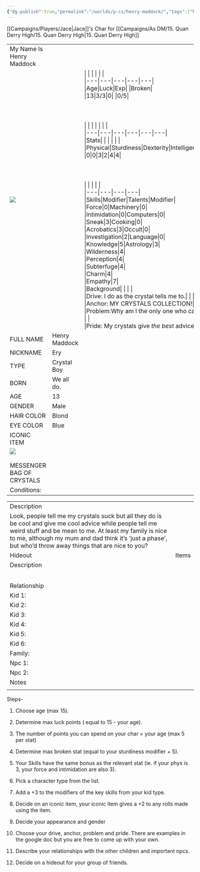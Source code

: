 ```yaml
---
{"dg-publish":true,"permalink":"/worlds/p-cs/henry-maddock/","tags":["Misfits","Balky"]}
---
```


[[Campaigns/Players/Jace\|Jace]]'s Char for [[Campaigns/As DM/15. Quan Derry High/15. Quan Derry High\|15. Quan Derry High]]

|   |   |   |
|---|---|---|
|My Name Is Henry Maddock|   |   |
|![](https://lh7-us.googleusercontent.com/3y98xIBFDPAGOHkm8rQCPq3AhrwYxhlvPGZVfN9G3PKdGe8-m2gjVZu_iMSJcblRrmmGRkGWOtIaltgeQO6PmLJgYsJQGUhDXg2MAzJEzvFqQyA2HH_wkuwWJ3YIN67kmRuT9bwlGJwpFzNJrY26e8k)|   |\|   \|   \|   \|   \|   \|<br>\|---\|---\|---\|---\|---\|<br>\|Age\|Luck\|Exp\|   \|Broken\|<br>\|13\|3/3\|0\|   \|0/5\|<br><br>  <br><br>\|   \|   \|   \|   \|   \|   \|<br>\|---\|---\|---\|---\|---\|---\|<br>\|Stats\|   \|   \|   \|   \|   \|<br>\|Physical\|Sturdiness\|Dexterity\|Intelligence\|Wisdom\|Charisma\|<br>\|0\|0\|3\|2\|4\|4\|<br><br>  <br><br>\|   \|   \|   \|   \|<br>\|---\|---\|---\|---\|<br>\|Skills\|Modifier\|Talents\|Modifier\|<br>\|Force\|0\|Machinery\|0\|<br>\|Intimidation\|0\|Computers\|0\|<br>\|Sneak\|3\|Cooking\|0\|<br>\|Acrobatics\|3\|Occult\|0\|<br>\|Investigation\|2\|Language\|0\|<br>\|Knowledge\|5\|Astrology\|3\|<br>\|Wilderness\|4\|<br>\|Perception\|4\|<br>\|Subterfuge\|4\|<br>\|Charm\|4\|<br>\|Empathy\|7\|<br>\|Background\|   \|   \|   \|<br>\|Drive: I do as the crystal tells me to.\|   \|   \|   \|<br>\|Anchor: MY CRYSTALS COLLECTION!\|   \|   \|   \|<br>\|Problem:Why am I the only one who can hear my crystals??\|   \|   \|   \|<br>\|Pride: My crystals give *the best* advice!\|   \|   \|   \||
|FULL NAME|Henry Maddock|
|NICKNAME|Ery|
|TYPE|Crystal Boy|
|BORN|We all do.|
|AGE|13|
|GENDER|Male|
|HAIR COLOR|Blond|
|EYE COLOR|Blue|
|ICONIC ITEM|   |
|![](https://lh7-us.googleusercontent.com/zxNZwrpvcNHT4AHtfakcfT2gj7Skj_67tDeDyMCo2Rjt1kuNvX4jbKlHprs0U4P9155_CV2r0dY-1lDq4naJAsIkHxoBBymg-BPtmOJkdAmH1Bh_DwcNJ2zqwXN5Tje1rHnqqEXXMlrx-7XAFI1KR4E)<br><br>MESSENGER BAG OF CRYSTALS|   |
|Conditions:|   |

  

|   |   |
|---|---|
|Description|   |
|Look, people tell me my crystals suck but all they do is be cool and give me cool advice while people tell me weird stuff and be mean to me. At least my family is nice to me, although my mum and dad think it’s ‘just a phase’, but who’d throw away things that are nice to you?|   |
|Hideout|Items|
|Description||
||
||
||
||
||
|Relationship|   |
|Kid 1:||
|Kid 2:||
|Kid 3:||
|Kid 4:||
|Kid 5:||
|Kid 6:||
|Family:||
|Npc 1:||
|Npc 2:||
|Notes|   |
||   |

  
  
  
  
  
  
  

Steps-

1. Choose age (max 15).
    
2. Determine max luck points ( equal to 15 - your age).
    
3. The number of points you can spend on your char = your age (max 5 per stat)
    
4. Determine max broken stat (equal to your sturdiness modifier + 5).
    
5. Your Skills have the same bonus as the relevant stat (ie. if your phys is 3, your force and intimidation are also 3).
    
6. Pick a character type from the list.
    
7. Add a +3 to the modifiers of the key skills from your kid type.
    
8. Decide on an iconic item, your iconic item gives a +2 to any rolls made using the item. 
    
9. Decide your appearance and gender
    
10. Choose your drive, anchor, problem and pride. There are examples in the google doc but you are free to come up with your own. 
    
11. Describe your relationships with the other children and important npcs.
    
12. Decide on a hideout for your group of friends.